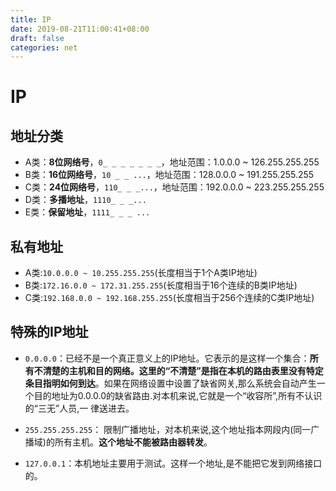 ```yaml
---
title: IP
date: 2019-08-21T11:00:41+08:00
draft: false
categories: net
---
```


# IP

## 地址分类

- A类：**8位网络号**，`0_ _ _ _ _ _ _`，地址范围：1.0.0.0 ~ 126.255.255.255  
- B类：**16位网络号**，`10 _ _ ...`，地址范围：128.0.0.0 ~ 191.255.255.255
- C类：**24位网络号**，`110_ _ _...`，地址范围：192.0.0.0  ~ 223.255.255.255
- D类：**多播地址**，`1110_ _ _...`
- E类：**保留地址**，`1111_ _ _ ...`

## 私有地址

- A类:`10.0.0.0 ~ 10.255.255.255`(长度相当于1个A类IP地址)
- B类:`172.16.0.0 ~ 172.31.255.255`(长度相当于16个连续的B类IP地址)
- C类:`192.168.0.0 ~ 192.168.255.255`(长度相当于256个连续的C类IP地址)


## 特殊的IP地址

- `0.0.0.0`：已经不是一个真正意义上的IP地址。它表示的是这样一个集合：**所有不清楚的主机和目的网络。这里的“不清楚”是指在本机的路由表里没有特定条目指明如何到达**。如果在网络设置中设置了缺省网关,那么系统会自动产生一个目的地址为0.0.0.0的缺省路由.对本机来说,它就是一个“收容所”,所有不认识的“三无”人员,一 律送进去。

- `255.255.255.255`： 限制广播地址，对本机来说,这个地址指本网段内(同一广播域)的所有主机。**这个地址不能被路由器转发**。

- `127.0.0.1`：本机地址主要用于测试。这样一个地址,是不能把它发到网络接口的。
